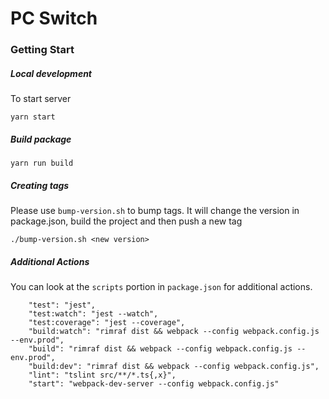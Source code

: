 # PC Switch

### Getting Start

##### Local development

To start server

```shell
yarn start
```

##### Build package
```shell
yarn run build
```

##### Creating tags

Please use `bump-version.sh` to bump tags. It will  change the version in package.json, build the project and then push a new tag
```shell
./bump-version.sh <new version>
```

##### Additional Actions

You can look at the `scripts` portion in `package.json` for additional actions.
```shell
    "test": "jest",
    "test:watch": "jest --watch",
    "test:coverage": "jest --coverage",
    "build:watch": "rimraf dist && webpack --config webpack.config.js --env.prod",
    "build": "rimraf dist && webpack --config webpack.config.js --env.prod",
    "build:dev": "rimraf dist && webpack --config webpack.config.js",
    "lint": "tslint src/**/*.ts{,x}",
    "start": "webpack-dev-server --config webpack.config.js"
```
